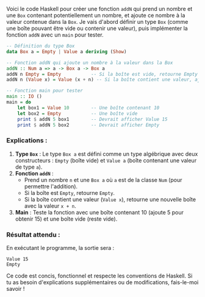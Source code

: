 Voici le code Haskell pour créer une fonction `addN` qui prend un nombre et une `Box` contenant potentiellement un nombre, et ajoute ce nombre à la valeur contenue dans la `Box`. Je vais d'abord définir un type `Box` (comme une boîte pouvant être vide ou contenir une valeur), puis implémenter la fonction `addN` avec un `main` pour tester.

```haskell
-- Définition du type Box
data Box a = Empty | Value a deriving (Show)

-- Fonction addN qui ajoute un nombre à la valeur dans la Box
addN :: Num a => a -> Box a -> Box a
addN n Empty = Empty           -- Si la boîte est vide, retourne Empty
addN n (Value x) = Value (x + n) -- Si la boîte contient une valeur, ajoute n

-- Fonction main pour tester
main :: IO ()
main = do
    let box1 = Value 10        -- Une boîte contenant 10
    let box2 = Empty           -- Une boîte vide
    print $ addN 5 box1        -- Devrait afficher Value 15
    print $ addN 5 box2        -- Devrait afficher Empty
```

### Explications :
1. **Type `Box`** : Le type `Box a` est défini comme un type algébrique avec deux constructeurs : `Empty` (boîte vide) et `Value a` (boîte contenant une valeur de type `a`).
2. **Fonction `addN`** : 
   - Prend un nombre `n` et une `Box a` où `a` est de la classe `Num` (pour permettre l'addition).
   - Si la boîte est `Empty`, retourne `Empty`.
   - Si la boîte contient une valeur (`Value x`), retourne une nouvelle boîte avec la valeur `x + n`.
3. **Main** : Teste la fonction avec une boîte contenant 10 (ajoute 5 pour obtenir 15) et une boîte vide (reste vide).

### Résultat attendu :
En exécutant le programme, la sortie sera :
```
Value 15
Empty
```

Ce code est concis, fonctionnel et respecte les conventions de Haskell. Si tu as besoin d'explications supplémentaires ou de modifications, fais-le-moi savoir !
